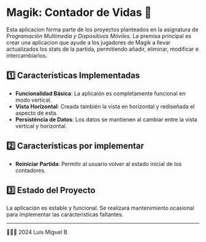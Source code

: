# Magik: Contador de Vidas 🔮

Esta aplicacion forma parte de los proyectos planteados en la asignatura de *Programación Multimedia y Dispositivos Móviles*.
La premisa principal es crear una aplicacion que ayude a los jugadores de Magik a llevar actualizados los stats de la partida, permitiendo añadir, eliminar, modificar e intercambiarlos.

## 1️⃣ Características Implementadas

- **Funcionalidad Básica**: La aplicaión es completamente funcional en modo vertical.
- **Vista Horizontal**: Creada también la vista en horizontal y rediseñada el aspecto de esta.
- **Persisténcia de Datos**: Los datos se mantienen al cambiar entre la vista vertical y horizontal.

## 2️⃣ Características por implementar

- **Reiniciar Partida**: Permitir al usuario volver al estado inicial de los contadores.

## 3️⃣ Estado del Proyecto

La aplicación es estable y funcional.
Se realizará mantenimiento ocasional para implementar las carácterísticas faltantes.

---

👨🏻‍💻 2024 Luis Miguel B

